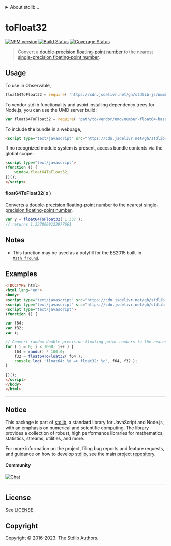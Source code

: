 <!--

@license Apache-2.0

Copyright (c) 2018 The Stdlib Authors.

Licensed under the Apache License, Version 2.0 (the "License");
you may not use this file except in compliance with the License.
You may obtain a copy of the License at

   http://www.apache.org/licenses/LICENSE-2.0

Unless required by applicable law or agreed to in writing, software
distributed under the License is distributed on an "AS IS" BASIS,
WITHOUT WARRANTIES OR CONDITIONS OF ANY KIND, either express or implied.
See the License for the specific language governing permissions and
limitations under the License.

-->


<details>
  <summary>
    About stdlib...
  </summary>
  <p>We believe in a future in which the web is a preferred environment for numerical computation. To help realize this future, we've built stdlib. stdlib is a standard library, with an emphasis on numerical and scientific computation, written in JavaScript (and C) for execution in browsers and in Node.js.</p>
  <p>The library is fully decomposable, being architected in such a way that you can swap out and mix and match APIs and functionality to cater to your exact preferences and use cases.</p>
  <p>When you use stdlib, you can be absolutely certain that you are using the most thorough, rigorous, well-written, studied, documented, tested, measured, and high-quality code out there.</p>
  <p>To join us in bringing numerical computing to the web, get started by checking us out on <a href="https://github.com/stdlib-js/stdlib">GitHub</a>, and please consider <a href="https://opencollective.com/stdlib">financially supporting stdlib</a>. We greatly appreciate your continued support!</p>
</details>

# toFloat32

[![NPM version][npm-image]][npm-url] [![Build Status][test-image]][test-url] [![Coverage Status][coverage-image]][coverage-url] <!-- [![dependencies][dependencies-image]][dependencies-url] -->

> Convert a [double-precision floating-point number][ieee754] to the nearest [single-precision floating-point number][ieee754].



<section class="usage">

## Usage

To use in Observable,

```javascript
float64ToFloat32 = require( 'https://cdn.jsdelivr.net/gh/stdlib-js/number-float64-base-to-float32@v0.1.1-umd/browser.js' )
```

To vendor stdlib functionality and avoid installing dependency trees for Node.js, you can use the UMD server build:

```javascript
var float64ToFloat32 = require( 'path/to/vendor/umd/number-float64-base-to-float32/index.js' )
```

To include the bundle in a webpage,

```html
<script type="text/javascript" src="https://cdn.jsdelivr.net/gh/stdlib-js/number-float64-base-to-float32@v0.1.1-umd/browser.js"></script>
```

If no recognized module system is present, access bundle contents via the global scope:

```html
<script type="text/javascript">
(function () {
    window.float64ToFloat32;
})();
</script>
```

#### float64ToFloat32( x )

Converts a [double-precision floating-point number][ieee754] to the nearest [single-precision floating-point number][ieee754].

```javascript
var y = float64ToFloat32( 1.337 );
// returns 1.3370000123977661
```

</section>

<!-- /.usage -->

<section class="notes">

## Notes

-   This function may be used as a polyfill for the ES2015 built-in [`Math.fround`][math-fround].

</section>

<!-- /.notes -->

<section class="examples">

## Examples

<!-- eslint no-undef: "error" -->

```html
<!DOCTYPE html>
<html lang="en">
<body>
<script type="text/javascript" src="https://cdn.jsdelivr.net/gh/stdlib-js/random-base-randu@umd/browser.js"></script>
<script type="text/javascript" src="https://cdn.jsdelivr.net/gh/stdlib-js/number-float64-base-to-float32@v0.1.1-umd/browser.js"></script>
<script type="text/javascript">
(function () {

var f64;
var f32;
var i;

// Convert random double-precision floating-point numbers to the nearest single-precision floating-point number...
for ( i = 0; i < 1000; i++ ) {
    f64 = randu() * 100.0;
    f32 = float64ToFloat32( f64 );
    console.log( 'float64: %d => float32: %d', f64, f32 );
}

})();
</script>
</body>
</html>
```

</section>

<!-- /.examples -->

<!-- Section for related `stdlib` packages. Do not manually edit this section, as it is automatically populated. -->

<section class="related">

</section>

<!-- /.related -->

<!-- Section for all links. Make sure to keep an empty line after the `section` element and another before the `/section` close. -->


<section class="main-repo" >

* * *

## Notice

This package is part of [stdlib][stdlib], a standard library for JavaScript and Node.js, with an emphasis on numerical and scientific computing. The library provides a collection of robust, high performance libraries for mathematics, statistics, streams, utilities, and more.

For more information on the project, filing bug reports and feature requests, and guidance on how to develop [stdlib][stdlib], see the main project [repository][stdlib].

#### Community

[![Chat][chat-image]][chat-url]

---

## License

See [LICENSE][stdlib-license].


## Copyright

Copyright &copy; 2016-2023. The Stdlib [Authors][stdlib-authors].

</section>

<!-- /.stdlib -->

<!-- Section for all links. Make sure to keep an empty line after the `section` element and another before the `/section` close. -->

<section class="links">

[npm-image]: http://img.shields.io/npm/v/@stdlib/number-float64-base-to-float32.svg
[npm-url]: https://npmjs.org/package/@stdlib/number-float64-base-to-float32

[test-image]: https://github.com/stdlib-js/number-float64-base-to-float32/actions/workflows/test.yml/badge.svg?branch=v0.1.1
[test-url]: https://github.com/stdlib-js/number-float64-base-to-float32/actions/workflows/test.yml?query=branch:v0.1.1

[coverage-image]: https://img.shields.io/codecov/c/github/stdlib-js/number-float64-base-to-float32/main.svg
[coverage-url]: https://codecov.io/github/stdlib-js/number-float64-base-to-float32?branch=main

<!--

[dependencies-image]: https://img.shields.io/david/stdlib-js/number-float64-base-to-float32.svg
[dependencies-url]: https://david-dm.org/stdlib-js/number-float64-base-to-float32/main

-->

[chat-image]: https://img.shields.io/gitter/room/stdlib-js/stdlib.svg
[chat-url]: https://app.gitter.im/#/room/#stdlib-js_stdlib:gitter.im

[stdlib]: https://github.com/stdlib-js/stdlib

[stdlib-authors]: https://github.com/stdlib-js/stdlib/graphs/contributors

[umd]: https://github.com/umdjs/umd
[es-module]: https://developer.mozilla.org/en-US/docs/Web/JavaScript/Guide/Modules

[deno-url]: https://github.com/stdlib-js/number-float64-base-to-float32/tree/deno
[umd-url]: https://github.com/stdlib-js/number-float64-base-to-float32/tree/umd
[esm-url]: https://github.com/stdlib-js/number-float64-base-to-float32/tree/esm
[branches-url]: https://github.com/stdlib-js/number-float64-base-to-float32/blob/main/branches.md

[stdlib-license]: https://raw.githubusercontent.com/stdlib-js/number-float64-base-to-float32/main/LICENSE

[ieee754]: https://en.wikipedia.org/wiki/IEEE_754-1985

[math-fround]: https://developer.mozilla.org/en-US/docs/Web/JavaScript/Reference/Global_Objects/Math/fround

</section>

<!-- /.links -->
